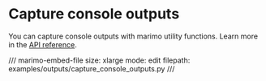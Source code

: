# Capture console outputs

You can capture console outputs with marimo utility functions. Learn
more in the [API reference](https://docs.marimo.io/api/outputs/#console-outputs).

/// marimo-embed-file
    size: xlarge
    mode: edit
    filepath: examples/outputs/capture_console_outputs.py
///
